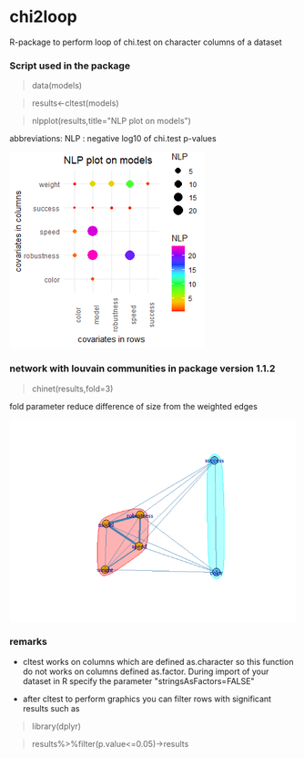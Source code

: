 # chi2loop
R-package to perform loop of chi.test on character columns of a dataset 

### Script used in the package

> data(models)

> results<-cltest(models)

> nlpplot(results,title="NLP plot on models")

abbreviations: NLP : negative log10 of chi.test p-values

![nlpplot](https://github.com/cdesterke/chi2loop/blob/main/nlpplot.png)

### network with louvain communities in package version 1.1.2
> chinet(results,fold=3)

fold parameter reduce difference of size from the weighted edges

![chinet2](https://github.com/cdesterke/chi2loop/blob/main/chinet2.png)

### remarks

- cltest works on columns which are defined as.character so this function do not works on columns defined as.factor. During import of your dataset in R specify the parameter "stringsAsFactors=FALSE" 

- after cltest to perform graphics you can filter rows with significant results such as

> library(dplyr)

> results%>%filter(p.value<=0.05)->results

